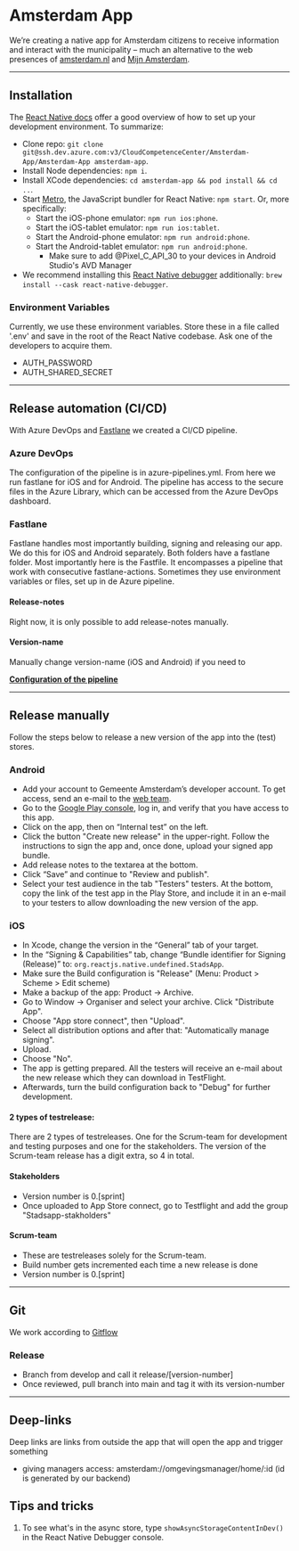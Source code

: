 # Amsterdam App

We’re creating a native app for Amsterdam citizens to receive information and interact with the municipality – much an
alternative to the web presences of [amsterdam.nl](https://www.amsterdam/nl)
and [Mijn Amsterdam](https://mijn.amsterdam.nl).

***
## Installation

The [React Native docs](https://reactnative.dev/docs/environment-setup) offer a good overview of how to set up your
development environment. To summarize:

- Clone repo: `git clone git@ssh.dev.azure.com:v3/CloudCompetenceCenter/Amsterdam-App/Amsterdam-App amsterdam-app`.
- Install Node dependencies: `npm i`.
- Install XCode dependencies: `cd amsterdam-app && pod install && cd ..`.
- Start [Metro](https://facebook.github.io/metro/), the JavaScript bundler for React Native: `npm start`. Or, more
  specifically:
    - Start the iOS-phone emulator: `npm run ios:phone`.
    - Start the iOS-tablet emulator: `npm run ios:tablet`.
    - Start the Android-phone emulator: `npm run android:phone`.
    - Start the Android-tablet emulator: `npm run android:phone`.
        - Make sure to add @Pixel_C_API_30 to your devices in Android Studio's AVD Manager
- We recommend installing this [React Native debugger](https://github.com/jhen0409/react-native-debugger) additionally:
  `brew install --cask react-native-debugger`.

### Environment Variables
Currently, we use these environment variables. Store these in a file called '.env' and save in the root of the React Native codebase. Ask one of the developers to acquire them.
- AUTH_PASSWORD
- AUTH_SHARED_SECRET
***
## Release automation (CI/CD)

With Azure DevOps and [Fastlane](https://fastlane.tools/) we created a CI/CD pipeline.

### Azure DevOps
The configuration of the pipeline is in azure-pipelines.yml. From here we run fastlane for iOS and for Android. The pipeline has access to the secure files in the Azure Library, which can be accessed from the Azure DevOps dashboard.

### Fastlane
Fastlane handles most importantly building, signing and releasing our app. We do this for iOS and Android separately. Both folders have a fastlane folder. Most importantly here is the Fastfile. It encompasses a pipeline that work with consecutive fastlane-actions. Sometimes they use environment variables or files, set up in de Azure pipeline.
#### **Release-notes**
Right now, it is only possible to add release-notes manually.

#### **Version-name**
Manually change version-name (iOS and Android) if you need to

**[Configuration of the pipeline](README-build.md)**

***
## Release manually

Follow the steps below to release a new version of the app into the (test) stores.

### Android

- Add your account to Gemeente Amsterdam’s developer account. To get access, send an e-mail to
  the [web team](mailto:webteamcommunicatiebureau@amsterdam.nl).
- Go to the [Google Play console](https://play.google.com/console/), log in, and verify that you have access to this
  app.
- Click on the app, then on “Internal test” on the left.
- Click the button "Create new release" in the upper-right. Follow the instructions to sign the app and, once done,
  upload your signed app bundle.
- Add release notes to the textarea at the bottom.
- Click “Save” and continue to "Review and publish".
- Select your test audience in the tab "Testers" testers. At the bottom, copy the link of the test app in the Play
  Store, and include it in an e-mail to your testers to allow downloading the new version of the app.

### iOS

- In Xcode, change the version in the “General” tab of your target.
- In the “Signing & Capabilities” tab, change “Bundle identifier for Signing (Release)” to:
  `org.reactjs.native.undefined.StadsApp`.
- Make sure the Build configuration is "Release" (Menu: Product > Scheme > Edit scheme)
- Make a backup of the app: Product -> Archive.
- Go to Window -> Organiser and select your archive. Click "Distribute App".
- Choose "App store connect", then "Upload".
- Select all distribution options and after that: "Automatically manage signing".
- Upload.
- Choose "No".
- The app is getting prepared. All the testers will receive an e-mail about the new release which they can download in
  TestFlight.
- Afterwards, turn the build configuration back to "Debug" for further development.

#### **2 types of testrelease:**
There are 2 types of testreleases. One for the Scrum-team for development and testing purposes and one for the stakeholders. The version of the Scrum-team release has a digit extra, so 4 in total.

#### Stakeholders
- Version number is 0.\[sprint\]
- Once uploaded to App Store connect, go to Testflight and add the group "Stadsapp-stakholders"

#### Scrum-team
- These are testreleases solely for the Scrum-team.
- Build number gets incremented each time a new release is done
- Version number is 0.\[sprint\]
------------------------------------------

## Git
We work according to [Gitflow](https://www.atlassian.com/git/tutorials/comparing-workflows/gitflow-workflow)

### Release
- Branch from develop and call it release/\[version-number\]
- Once reviewed, pull branch into main and tag it with its version-number

------------------------------------------

## Deep-links
Deep links are links from outside the app that will open the app and trigger something
- giving managers access: amsterdam://omgevingsmanager/home/:id (id is generated by our backend)

## Tips and tricks

1. To see what's in the async store, type `showAsyncStorageContentInDev()` in the React Native Debugger console.
